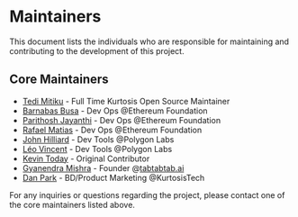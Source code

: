 # Maintainers

This document lists the individuals who are responsible for maintaining and contributing to the development of this project.

## Core Maintainers

- [Tedi Mitiku](https://github.com/tedim52) - Full Time Kurtosis Open Source Maintainer
- [Barnabas Busa](https://github.com/barnabasbusa) - Dev Ops @Ethereum Foundation
- [Parithosh Jayanthi](https://github.com/parithosh) - Dev Ops @Ethereum Foundation
- [Rafael Matias](https://github.com/skylenet) - Dev Ops @Ethereum Foundation
- [John Hilliard](https://github.com/praetoriansentry) -  Dev Tools @Polygon Labs
- [Léo Vincent](https://github.com/leovct) - Dev Tools @Polygon Labs
- [Kevin Today](https://github.com/mieubrisse) - Original Contributor
- [Gyanendra Mishra](https://github.com/h4ck3rk3y) - Founder @[tabtabtab.ai](https://tabtabtab.ai/)
- [Dan Park](https://github.com/chunha-park) - BD/Product Marketing @KurtosisTech

For any inquiries or questions regarding the project, please contact one of the core maintainers listed above.
